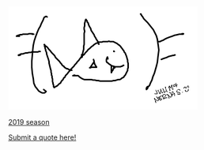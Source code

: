 ![Image](ironfish.png)

[2019 season](https://ironsharks.github.io/quotes/2019)

[Submit a quote here!](https://ironsharks.github.io/quotes/submit)
